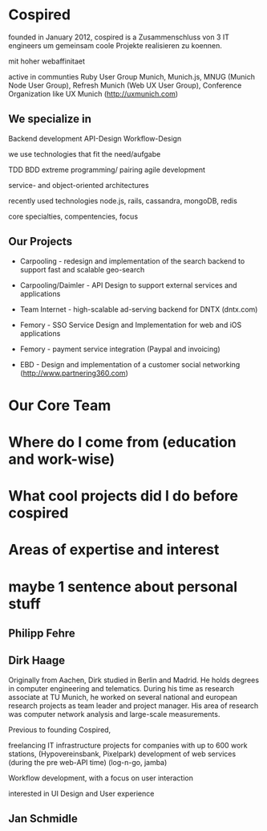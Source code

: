 Cospired
========

founded in January 2012, cospired is a Zusammenschluss von 3 IT engineers um gemeinsam coole Projekte realisieren zu koennen.


mit hoher webaffinitaet

active in communties  Ruby User Group Munich, Munich.js, MNUG (Munich Node User Group), Refresh Munich (Web UX User Group), Conference Organization like UX Munich (http://uxmunich.com)

We specialize in
----------------

Backend development API-Design Workflow-Design

we use technologies that fit the need/aufgabe

TDD
BDD
extreme programming/ pairing
agile development

service- and object-oriented architectures

recently used technologies node.js, rails, cassandra, mongoDB, redis


core specialties, compentencies, focus

Our Projects
------------

- Carpooling - redesign and implementation of the search backend to support fast and scalable geo-search

- Carpooling/Daimler - API Design to support external services and applications

- Team Internet - high-scalable ad-serving backend for DNTX (dntx.com)

- Femory - SSO Service Design and Implementation for web and iOS applications

- Femory - payment service integration (Paypal and invoicing)

- EBD - Design and implementation of a customer social networking (http://www.partnering360.com)


Our Core Team
=============

# Where do I come from (education and work-wise)
# What cool projects did I do before cospired
# Areas of expertise and interest

# maybe 1 sentence about personal stuff

Philipp Fehre
-------------


Dirk Haage
----------

Originally from Aachen, Dirk studied in Berlin and Madrid. He holds degrees in computer engineering and telematics. During his time as research associate at TU Munich, he worked on several national and european research projects as team leader and project manager. His area of research was computer network analysis and large-scale measurements.

Previous to founding Cospired,  

  freelancing IT infrastructure projects for companies with up to 600 work stations, (Hypovereinsbank, Pixelpark)
  development of web services (during the pre web-API time) (log-n-go, jamba)

Workflow development, with a focus on user interaction

interested in UI Design and User experience

Jan Schmidle
------------